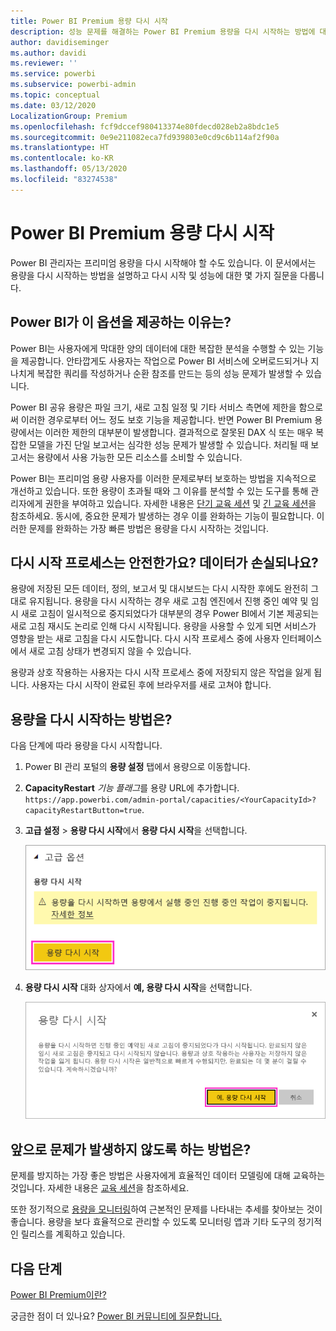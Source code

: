 ```yaml
---
title: Power BI Premium 용량 다시 시작
description: 성능 문제를 해결하는 Power BI Premium 용량을 다시 시작하는 방법에 대해 알아봅니다.
author: davidiseminger
ms.author: davidi
ms.reviewer: ''
ms.service: powerbi
ms.subservice: powerbi-admin
ms.topic: conceptual
ms.date: 03/12/2020
LocalizationGroup: Premium
ms.openlocfilehash: fcf9dccef980413374e80fdecd028eb2a8bdc1e5
ms.sourcegitcommit: 0e9e211082eca7fd939803e0cd9c6b114af2f90a
ms.translationtype: HT
ms.contentlocale: ko-KR
ms.lasthandoff: 05/13/2020
ms.locfileid: "83274538"
---
```

# <a name="restart-a-power-bi-premium-capacity"></a>Power BI Premium 용량 다시 시작

Power BI 관리자는 프리미엄 용량을 다시 시작해야 할 수도 있습니다. 이 문서에서는 용량을 다시 시작하는 방법을 설명하고 다시 시작 및 성능에 대한 몇 가지 질문을 다룹니다.

## <a name="why-does-power-bi-provide-this-option"></a>Power BI가 이 옵션을 제공하는 이유는?

Power BI는 사용자에게 막대한 양의 데이터에 대한 복잡한 분석을 수행할 수 있는 기능을 제공합니다. 안타깝게도 사용자는 작업으로 Power BI 서비스에 오버로드되거나 지나치게 복잡한 쿼리를 작성하거나 순환 참조를 만드는 등의 성능 문제가 발생할 수 있습니다.

Power BI 공유 용량은 파일 크기, 새로 고침 일정 및 기타 서비스 측면에 제한을 함으로써 이러한 경우로부터 어느 정도 보호 기능을 제공합니다. 반면 Power BI Premium 용량에서는 이러한 제한의 대부분이 발생합니다. 결과적으로 잘못된 DAX 식 또는 매우 복잡한 모델을 가진 단일 보고서는 심각한 성능 문제가 발생할 수 있습니다. 처리될 때 보고서는 용량에서 사용 가능한 모든 리소스를 소비할 수 있습니다. 

Power BI는 프리미엄 용량 사용자를 이러한 문제로부터 보호하는 방법을 지속적으로 개선하고 있습니다. 또한 용량이 초과될 때와 그 이유를 분석할 수 있는 도구를 통해 관리자에게 권한을 부여하고 있습니다. 자세한 내용은 [단기 교육 세션](https://www.youtube.com/watch?v=UgsjMbhi_Bk&feature=youtu.be) 및 [긴 교육 세션](https://powerbi.tips/2018/07/)을 참조하세요. 동시에, 중요한 문제가 발생하는 경우 이를 완화하는 기능이 필요합니다. 이러한 문제를 완화하는 가장 빠른 방법은 용량을 다시 시작하는 것입니다.

## <a name="is-the-restart-process-safe-will-i-lose-any-data"></a>다시 시작 프로세스는 안전한가요? 데이터가 손실되나요?

용량에 저장된 모든 데이터, 정의, 보고서 및 대시보드는 다시 시작한 후에도 완전히 그대로 유지됩니다. 용량을 다시 시작하는 경우 새로 고침 엔진에서 진행 중인 예약 및 임시 새로 고침이 일시적으로 중지되었다가 대부분의 경우 Power BI에서 기본 제공되는 새로 고침 재시도 논리로 인해 다시 시작됩니다. 용량을 사용할 수 있게 되면 서비스가 영향을 받는 새로 고침을 다시 시도합니다. 다시 시작 프로세스 중에 사용자 인터페이스에서 새로 고침 상태가 변경되지 않을 수 있습니다. 

용량과 상호 작용하는 사용자는 다시 시작 프로세스 중에 저장되지 않은 작업을 잃게 됩니다. 사용자는 다시 시작이 완료된 후에 브라우저를 새로 고쳐야 합니다.

## <a name="how-do-i-restart-a-capacity"></a>용량을 다시 시작하는 방법은?

다음 단계에 따라 용량을 다시 시작합니다.

1. Power BI 관리 포털의 **용량 설정** 탭에서 용량으로 이동합니다. 

1. **CapacityRestart** *기능 플래그*를 용량 URL에 추가합니다. `https://app.powerbi.com/admin-portal/capacities/<YourCapacityId>?capacityRestartButton=true`.

1. **고급 설정** > **용량 다시 시작**에서 **용량 다시 시작**을 선택합니다.

    ![용량 다시 시작](media/service-admin-premium-restart/restart-capacity.png)

1. **용량 다시 시작** 대화 상자에서 **예, 용량 다시 시작**을 선택합니다.

    ![다시 시작 확인](media/service-admin-premium-restart/confirm-restart.png)

## <a name="how-can-i-prevent-issues-from-happening-in-the-future"></a>앞으로 문제가 발생하지 않도록 하는 방법은?

문제를 방지하는 가장 좋은 방법은 사용자에게 효율적인 데이터 모델링에 대해 교육하는 것입니다. 자세한 내용은 [교육 세션](https://powerbi.tips/2018/07/)을 참조하세요.

또한 정기적으로 [용량을 모니터링](service-admin-premium-monitor-capacity.md)하여 근본적인 문제를 나타내는 추세를 찾아보는 것이 좋습니다. 용량을 보다 효율적으로 관리할 수 있도록 모니터링 앱과 기타 도구의 정기적인 릴리스를 계획하고 있습니다.

## <a name="next-steps"></a>다음 단계

[Power BI Premium이란?](service-premium-what-is.md)

궁금한 점이 더 있나요? [Power BI 커뮤니티에 질문합니다.](https://community.powerbi.com/)

